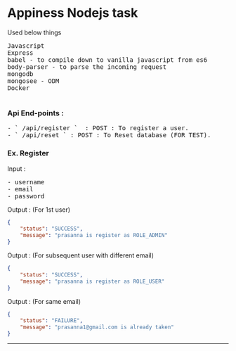 # Appiness Nodejs task


Used below things
<pre>
Javascript
Express
babel - to compile down to vanilla javascript from es6
body-parser - to parse the incoming request
mongodb
mongosee - ODM  
Docker

</pre>

### Api End-points :
<pre>
- ` /api/register `  : POST : To register a user.
- ` /api/reset ` : POST : To Reset database (FOR TEST).
</pre>

### Ex. Register
Input : 
<pre>
- username
- email
- password
</pre>
Output : (For 1st user)

```json
{
    "status": "SUCCESS",
    "message": "prasanna is register as ROLE_ADMIN"
}
```
Output : (For subsequent user with different email)
```json
{
    "status": "SUCCESS",
    "message": "prasanna is register as ROLE_USER"
}
```
Output : (For same email)
```json
{
    "status": "FAILURE",
    "message": "prasanna1@gmail.com is already taken"
}
```


---

